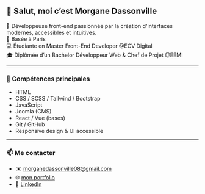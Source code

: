 ## 👋 Salut, moi c’est Morgane Dassonville

🎨 Développeuse front-end passionnée par la création d'interfaces modernes, accessibles et intuitives.  
📍 Basée à Paris                                
💻 Étudiante en Master Front-End Developer @ECV Digital                                
🎓 Diplômée d’un Bachelor Développeur Web & Chef de Projet @EEMI

---

### 🚀 Compétences principales

- HTML
- CSS / SCSS / Tailwind / Bootstrap
- JavaScript
- Joomla (CMS)
- React / Vue (bases)
- Git / GitHub
- Responsive design & UI accessible

---

### 📫 Me contacter

- ✉️ [morganedassonville08@gmail.com](mailto:morganedassonville08@gmail.com)
- 🌐 [mon portfolio](https://portfolio-two-psi-96.vercel.app/)
- 🔗 [LinkedIn](https://www.linkedin.com/in/morgane-dassonville/)
